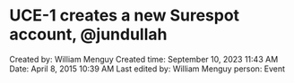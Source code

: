 # UCE-1 creates a new Surespot account, @jundullah

Created by: William Menguy
Created time: September 10, 2023 11:43 AM
Date: April 8, 2015 10:39 AM
Last edited by: William Menguy
person: Event